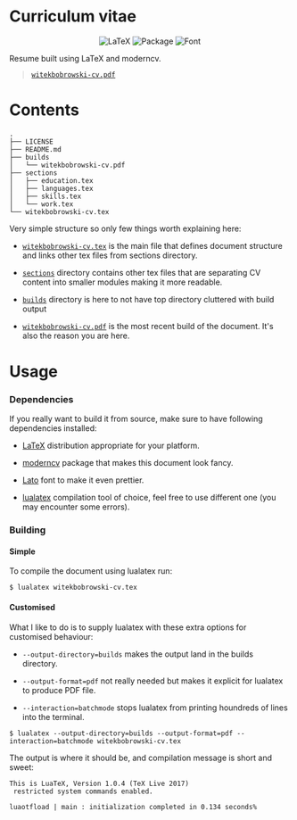 # Curriculum vitae
<p align=center>
    <a><img alt="LaTeX" src="https://img.shields.io/badge/Built_with-LaTeX-blue.svg"></a>
    <a><img alt="Package" src="https://img.shields.io/badge/package-moderncv-orange.svg"></a>
    <a><img alt="Font" src="https://img.shields.io/badge/Font-Source Sans Pro-lightgray.svg"></a>
</p>

Resume built using LaTeX and moderncv.
> [`witekbobrowski-cv.pdf`](builds/witekbobrowski-cv.pdf)

# Contents

```
.
├── LICENSE
├── README.md
├── builds
│   └── witekbobrowski-cv.pdf
├── sections
│   ├── education.tex
│   ├── languages.tex
│   ├── skills.tex
│   └── work.tex
└── witekbobrowski-cv.tex
```

Very simple structure so only few things worth explaining here:

- [`witekbobrowski-cv.tex`](witekbobrowski-cv.tex) is the main file that defines document structure and links other tex files from sections directory.

- [`sections`](sections/) directory contains other tex files that are separating CV content into smaller modules making it more readable.

- [`builds`](builds/) directory is here to not have top directory cluttered with build output

- [`witekbobrowski-cv.pdf`](builds/witekbobrowski-cv.pdf) is the most recent build of the document. It's also the reason you are here.

# Usage

### Dependencies

If you really want to build it from source, make sure to have following dependencies installed:

- [LaTeX](https://www.latex-project.org/get/) distribution appropriate for your platform.

- [moderncv](https://www.ctan.org/pkg/moderncv) package that makes this document look fancy.

- [Lato](http://www.latofonts.com/lato-free-fonts/#download) font to make it even prettier.

- [lualatex](http://luatex.org/download.html) compilation tool of choice, feel free to use different one (you may encounter some errors).

### Building

#### Simple

To compile the document using lualatex run:

```
$ lualatex witekbobrowski-cv.tex
```

#### Customised

What I like to do is to supply lualatex with these extra options for customised behaviour:

- `--output-directory=builds` makes the output land in the builds directory.

- `--output-format=pdf` not really needed but makes it explicit for lualatex to produce PDF file.

- `--interaction=batchmode` stops lualatex from printing houndreds of lines into the terminal.

```
$ lualatex --output-directory=builds --output-format=pdf --interaction=batchmode witekbobrowski-cv.tex
```

The output is where it should be, and compilation message is short and sweet:

```
This is LuaTeX, Version 1.0.4 (TeX Live 2017)
 restricted system commands enabled.

luaotfload | main : initialization completed in 0.134 seconds%
```
